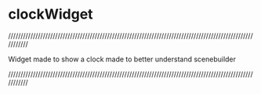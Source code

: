 # clockWidget

///////////////////////////////////////////////////////////////////////////////////////////////////////////

Widget made to show a clock made to better understand scenebuilder

///////////////////////////////////////////////////////////////////////////////////////////////////////////
